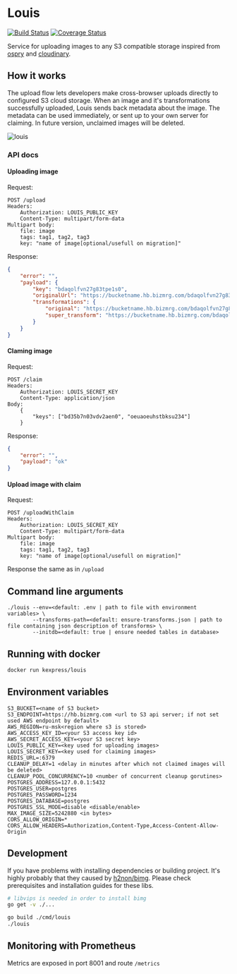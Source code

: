 # Louis

[![Build Status](https://travis-ci.com/KazanExpress/louis.svg?branch=master)](https://travis-ci.com/KazanExpress/louis)
[![Coverage Status](https://coveralls.io/repos/github/KazanExpress/louis/badge.svg?branch=master)](https://coveralls.io/github/KazanExpress/louis?branch=master)

Service for uploading images to any S3 compatible storage inspired from [ospry](http://ospry.io) and [cloudinary](http://cloudinary.com).

## How it works

The upload flow lets developers make cross-browser uploads directly to configured S3 cloud storage. When an image and it's transformations successfully uploaded, Louis sends back metadata about the image. The metadata can be used immediately, or sent up to your own server for claiming. In future version, unclaimed images will be deleted.

![louis](https://user-images.githubusercontent.com/7482065/42679463-b07be3d6-868a-11e8-97f9-61cb67532e28.png)

### API docs

#### Uploading image

Request:
```
POST /upload
Headers:
    Authorization: LOUIS_PUBLIC_KEY
    Content-Type: multipart/form-data
Multipart body:
    file: image
    tags: tag1, tag2, tag3
    key: "name of image[optional/usefull on migration]"
```

Response:

```json
{
    "error": "",
    "payload": {
        "key": "bdaqolfvn27g83tpe1s0",
        "originalUrl": "https://bucketname.hb.bizmrg.com/bdaqolfvn27g83tpe1s0/original.jpg",
        "transformations": {
            "original": "https://bucketname.hb.bizmrg.com/bdaqolfvn27g83tpe1s0/original.jpg",
            "super_transform": "https://bucketname.hb.bizmrg.com/bdaqolfvn27g83tpe1s0/super_transform.jpg"
        }
    }
}
```

#### Claming image

Request:
```
POST /claim
Headers:
    Authorization: LOUIS_SECRET_KEY
    Content-Type: application/json
Body:
    {
        "keys": ["bd35b7n03vdv2aen0", "oeuaoeuhstbksu234"]
    }
```

Response:

```json
{
    "error": "",
    "payload": "ok"
}
```


#### Upload image with claim

Request:
```
POST /uploadWithClaim
Headers:
    Authorization: LOUIS_SECRET_KEY
    Content-Type: multipart/form-data
Multipart body:
    file: image
    tags: tag1, tag2, tag3
    key: "name of image[optional/usefull on migration]"
```

Response the same as in `/upload`


## Command line arguments

```
./louis --env=<default: .env | path to file with environment variables> \
        --transforms-path=<default: ensure-transforms.json | path to file containing json description of transforms> \
        --initdb=<default: true | ensure needed tables in database>
```

## Running with docker

```bash
docker run kexpress/louis
```

## Environment variables

```env
S3_BUCKET=<name of S3 bucket>
S3_ENDPOINT=https://hb.bizmrg.com <url to S3 api server; if not set used AWS endpoint by default>
AWS_REGION=ru-msk<region where s3 is stored>
AWS_ACCESS_KEY_ID=<your S3 access key id>
AWS_SECRET_ACCESS_KEY=<your S3 secret key>
LOUIS_PUBLIC_KEY=<key used for uploading images>
LOUIS_SECRET_KEY=<key used for claiming images>
REDIS_URL=:6379
CLEANUP_DELAY=1 <delay in minutes after which not claimed images will be deleted>
CLEANUP_POOL_CONCURRENCY=10 <number of concurrent cleanup gorutines>
POSTGRES_ADDRESS=127.0.0.1:5432
POSTGRES_USER=postgres
POSTGRES_PASSWORD=1234
POSTGRES_DATABASE=postgres
POSTGRES_SSL_MODE=disable <disable/enable>
MAX_IMAGE_SIZE=5242880 <in bytes>
CORS_ALLOW_ORIGIN=*
CORS_ALLOW_HEADERS=Authorization,Content-Type,Access-Content-Allow-Origin
```


## Development

If you have problems with installing dependencies or building project. 
It's highly probably that they caused by [h2non/bimg](https://github.com/h2non/bimg). Please check prerequisites and installation guides for these libs.

```bash
# libvips is needed in order to install bimg
go get -v ./...

go build ./cmd/louis
./louis
```

## Monitoring with Prometheus

Metrics are exposed in port 8001 and route `/metrics`